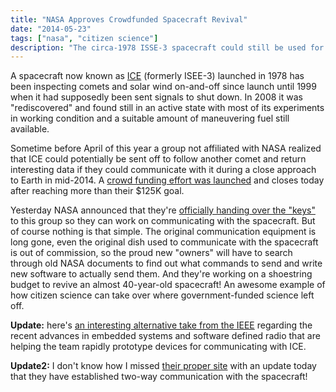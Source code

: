 ```yaml
---
title: "NASA Approves Crowdfunded Spacecraft Revival"
date: "2014-05-23"
tags: ["nasa", "citizen science"]
description: "The circa-1978 ISSE-3 spacecraft could still be used for science"
---
```

A spacecraft now known as [ICE](http://en.wikipedia.org/wiki/International_Cometary_Explorer) (formerly ISEE-3) launched in 1978 has been inspecting comets and solar wind on-and-off since launch until 1999 when it had supposedly been sent signals to shut down. In 2008 it was "rediscovered" and found still in an active state with most of its experiments in working condition and a suitable amount of maneuvering fuel still available.

Sometime before April of this year a group not affiliated with NASA realized that ICE could potentially be sent off to follow another comet and return interesting data if they could communicate with it during a close approach to Earth in mid-2014. A [crowd funding effort was launched](http://www.rockethub.com/42228) and closes today after reaching more than their $125K goal.

Yesterday NASA announced that they're [officially handing over the "keys"](http://gizmodo.com/nasa-is-letting-citizens-commandeer-a-long-lost-satelli-1579851540) to this group so they can work on communicating with the spacecraft. But of course nothing is that simple. The original communication equipment is long gone, even the original dish used to communicate with the spacecraft is out of commission, so the proud new "owners" will have to search through old NASA documents to find out what commands to send and write new software to actually send them. And they're working on a shoestring budget to revive an almost 40-year-old spacecraft! An awesome example of how citizen science can take over where government-funded science left off.

**Update:** here's [an interesting  alternative take from the IEEE](http://spectrum.ieee.org/tech-talk/aerospace/satellites/space-hackers-prepare-to-reboot-35-year-old-spacecraft) regarding the recent advances in embedded systems and software defined radio that are helping the team rapidly prototype devices for communicating with ICE.

**Update2:** I don't know how I missed [their proper site](http://spacecollege.org/isee3/) with an update today that they have established two-way communication with the spacecraft!